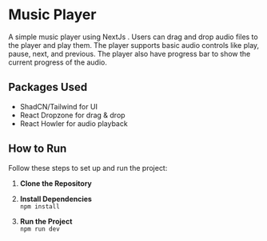 # Music Player
A simple music player using NextJs . Users can drag and drop audio files to the player and play them. The player supports basic audio controls like play, pause, next, and previous. The player also have progress bar to show the current progress of the audio.


## Packages Used
- ShadCN/Tailwind for UI
- React Dropzone for drag & drop
- React Howler for audio playback
## How to Run

Follow these steps to set up and run the project:

1. **Clone the Repository**  

2. **Install Dependencies**  
   ```npm install```

3. **Run the Project**  
```npm run dev```

